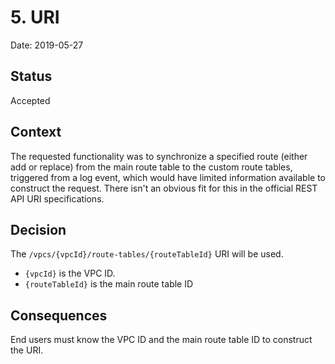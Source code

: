 # 5. URI

Date: 2019-05-27

## Status

Accepted

## Context

The requested functionality was to synchronize a specified route (either add or replace) from the main route table to the custom route tables, triggered from a log event, which would have limited information available to construct the request.
There isn't an obvious fit for this in the official REST API URI specifications.

## Decision

The `/vpcs/{vpcId}/route-tables/{routeTableId}` URI will be used.

* `{vpcId}` is the VPC ID.
* `{routeTableId}` is the main route table ID

## Consequences

End users must know the VPC ID and the main route table ID to construct the URI.
